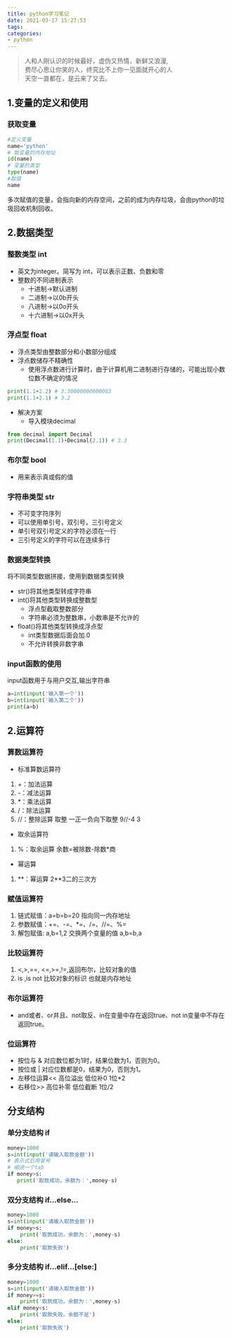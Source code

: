 ```yaml
---
title: python学习笔记
date: 2021-03-17 15:27:53
tags:
categories:
- python
---
```

>人和人刚认识的时候最好，虚伪又热情，新鲜又浪漫,   
费尽心思让你笑的人，终究比不上你一见面就开心的人  
天空一直都在，是云来了又去。
## 1.变量的定义和使用
### 获取变量
```python
#定义变量
name='python'
# 取变量的内存地址
id(name)
# 变量的类型
type(name)
#取值
name
```
多次赋值的变量，会指向新的内存空间，之前的成为内存垃圾，会由python的垃圾回收机制回收。
## 2.数据类型
### 整数类型 int
* 英文为integer。简写为 int，可以表示正数、负数和零
* 整数的不同进制表示
  * 十进制->默认进制
  * 二进制->以0b开头
  * 八进制->以0o开头
  * 十六进制->以0x开头
### 浮点型 float
* 浮点类型由整数部分和小数部分组成
* 浮点数储存不精确性
    * 使用浮点数进行计算时，由于计算机用二进制进行存储的，可能出现小数位数不确定的情况
```python
print(1.1+2.2) # 3.30000000000003
print(1.1+2.1) # 3.2
```
* 解决方案
    * 导入模块decimal
```python
from decimal import Decimal
print(Decimal(1.1)+Decimal(2.1)) # 3.3
```
### 布尔型 bool
* 用来表示真或假的值
### 字符串类型 str
* 不可变字符序列
* 可以使用单引号，双引号，三引号定义
* 单引号双引号定义的字符必须在一行
* 三引号定义的字符可以在连续多行
### 数据类型转换
将不同类型数据拼接，使用到数据类型转换
* str()将其他类型转成字符串
* int()将其他类型转换成整数型
    * 浮点型截取整数部分
    * 字符串必须为整数串，小数串是不允许的
* float()将其他类型转换成浮点型 
    * int类型数据后面会加.0
    * 不允许转换非数字串
 ### input函数的使用
 input函数用于与用户交互,输出字符串
 ```python
a=int(input('输入第一个'))
b=int(input('输入第二个'))
print(a+b)
 ```
 ## 2.运算符
 ### 算数运算符
  * 标准算数运算符
  1. +：加法运算
  2. -：减法运算
  3. *：乘法运算
  4. /：除法运算
  5. //：整除运算 取整 一正一负向下取整 9//-4 3
  * 取余运算符
  1. %：取余运算 余数=被除数-除数*商
  * 幂运算
  1. **：幂运算 2\*\*3二的三次方
### 赋值运算符
1. 链式赋值：a=b=b=20 指向同一内存地址
2. 参数赋值：+=、-=、*=、/=、//=、%=
3. 解包赋值: a,b=1,2  交换两个变量的值 a,b=b,a
### 比较运算符
1.  <,>,==, <=,>=,!=,返回布尔，比较对象的值
2. is ,is not 比较对象的标识 也就是内存地址
### 布尔运算符
* and或者、or并且、not取反、in在变量中存在返回true、not in变量中不存在返回true。
### 位运算符 
* 按位与 & 对应数位都为1时，结果位数为1，否则为0。
* 按位或 | 对应位数都是0，结果为0，否则为1。
* 左移位运算<< 高位溢出 低位补0 1位*2
* 右移位>> 高位补零 低位截断 1位/2
## 分支结构
### 单分支结构 if
```python
money=1000
s=int(input('请输入取款金额'))
# 表示式后用冒号
# 缩进一个tab
if money>s:
   print('取款成功，余额为：',money-s)

```
### 双分支结构 if...else...
```python
money=1000
s=int(input('请输入取款金额'))
if money>s:
    print('取款成功，余额为：',money-s)
else:
    print('取款失败')
```
### 多分支结构 if...elif...[else:]
```python
money=1000
s=int(input('请输入取款金额'))
if money>=s:
    print('取款成功，余额为：',money-s)
elif money<s:
    print('取款失败，余额不足')
else:
    print('取款失败')
```